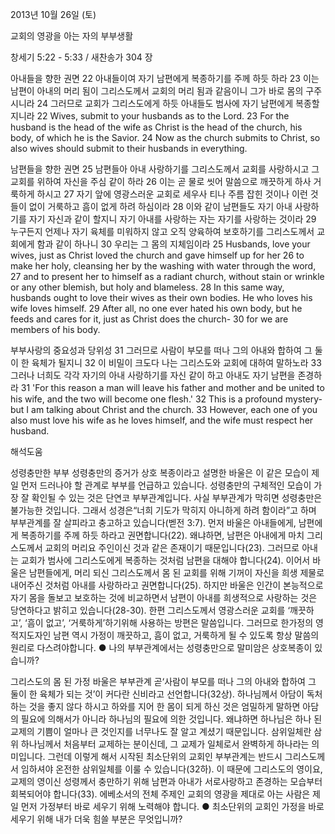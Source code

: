 2013년 10월 26일 (토)

교회의 영광을 아는 자의 부부생활



창세기 5:22 - 5:33 / 새찬송가 304 장


아내들을 향한 권면
22 아내들이여 자기 남편에게 복종하기를 주께 하듯 하라 23 이는 남편이 아내의 머리 됨이 그리스도께서 교회의 머리 됨과 같음이니 그가 바로 몸의 구주시니라 24 그러므로 교회가 그리스도에게 하듯 아내들도 범사에 자기 남편에게 복종할지니라
22 Wives, submit to your husbands as to the Lord. 23 For the husband is the head of the wife as Christ is the head of the church, his body, of which he is the Savior. 24 Now as the church submits to Christ, so also wives should submit to their husbands in everything.

남편들을 향한 권면
25 남편들아 아내 사랑하기를 그리스도께서 교회를 사랑하시고 그 교회를 위하여 자신을 주심 같이 하라 26 이는 곧 물로 씻어 말씀으로 깨끗하게 하사 거룩하게 하시고 27 자기 앞에 영광스러운 교회로 세우사 티나 주름 잡힌 것이나 이런 것들이 없이 거룩하고 흠이 없게 하려 하심이라 28 이와 같이 남편들도 자기 아내 사랑하기를 자기 자신과 같이 할지니 자기 아내를 사랑하는 자는 자기를 사랑하는 것이라 29 누구든지 언제나 자기 육체를 미워하지 않고 오직 양육하여 보호하기를 그리스도께서 교회에게 함과 같이 하나니 30 우리는 그 몸의 지체임이라
25 Husbands, love your wives, just as Christ loved the church and gave himself up for her 26 to make her holy, cleansing her by the washing with water through the word, 27 and to present her to himself as a radiant church, without stain or wrinkle or any other blemish, but holy and blameless. 28 In this same way, husbands ought to love their wives as their own bodies. He who loves his wife loves himself. 29 After all, no one ever hated his own body, but he feeds and cares for it, just as Christ does the church- 30 for we are members of his body.

부부사랑의 중요성과 당위성
31 그러므로 사람이 부모를 떠나 그의 아내와 합하여 그 둘이 한 육체가 될지니 32 이 비밀이 크도다 나는 그리스도와 교회에 대하여 말하노라 33 그러나 너희도 각각 자기의 아내 사랑하기를 자신 같이 하고 아내도 자기 남편을 존경하라
31 'For this reason a man will leave his father and mother and be united to his wife, and the two will become one flesh.' 32 This is a profound mystery-but I am talking about Christ and the church. 33 However, each one of you also must love his wife as he loves himself, and the wife must respect her husband.

해석도움





성령충만한 부부
성령충만의 증거가 상호 복종이라고 설명한 바울은 이 같은 모습이 제일 먼저 드러나야 할 관계로 부부를 언급하고 있습니다. 성령충만의 구체적인 모습이 가장 잘 확인될 수 있는 것은 단연코 부부관계입니다. 사실 부부관계가 막히면 성령충만은 불가능한 것입니다. 그래서 성경은“너희 기도가 막히지 아니하게 하려 함이라”고 하며 부부관계를 잘 살피라고 충고하고 있습니다(벧전 3:7). 먼저 바울은 아내들에게, 남편에게 복종하기를 주께 하듯 하라고 권면합니다(22). 왜냐하면, 남편은 아내에게 마치 그리스도께서 교회의 머리요 주인이신 것과 같은 존재이기 때문입니다(23). 그러므로 아내는 교회가 범사에 그리스도에게 복종하는 것처럼 남편을 대해야 합니다(24). 이어서 바울은 남편들에게, 머리 되신 그리스도께서 몸 된 교회를 위해 기꺼이 자신을 희생 제물로 내어주신 것처럼 아내를 사랑하라고 권면합니다(25). 하지만 바울은 인간이 본능적으로 자기 몸을 돌보고 보호하는 것에 비교하면서 남편이 아내를 희생적으로 사랑하는 것은 당연하다고 밝히고 있습니다(28-30). 한편 그리스도께서 영광스러운 교회를 ‘깨끗하고’, ‘흠이 없고’, ‘거룩하게’하기위해 사용하는 방편은 말씀입니다. 그러므로 한가정의 영적지도자인 남편 역시 가정이 깨끗하고, 흠이 없고, 거룩하게 될 수 있도록 항상 말씀의 원리로 다스려야합니다.
● 나의 부부관계에서는 성령충만으로 말미암은 상호복종이 있습니까?

그리스도의 몸 된 가정
바울은 부부관계 곧‘사람이 부모를 떠나 그의 아내와 합하여 그 둘이 한 육체가 되는 것’이 커다란 신비라고 선언합니다(32상). 하나님께서 아담이 독처하는 것을 좋지 않다 하시고 하와를 지어 한 몸이 되게 하신 것은 엄밀하게 말하면 아담의 필요에 의해서가 아니라 하나님의 필요에 의한 것입니다. 왜냐하면 하나님은 하나 된 교제의 기쁨이 얼마나 큰 것인지를 너무나도 잘 알고 계셨기 때문입니다. 삼위일체란 삼위 하나님께서 처음부터 교제하는 분이신데, 그 교제가 일체로서 완벽하게 하나라는 의미입니다. 그런데 이렇게 해서 시작된 최소단위의 교회인 부부관계는 반드시 그리스도께서 임하셔야 온전한 삼위일체를 이룰 수 있습니다(32하). 이 때문에 그리스도의 영이요, 교제의 영이신 성령께서 충만하기 위해 남편과 아내가 서로사랑하고 존경하는 모습부터 회복되어야 합니다(33). 에베소서의 전체 주제인 교회의 영광을 제대로 아는 사람은 제일 먼저 가정부터 바로 세우기 위해 노력해야 합니다.
● 최소단위의 교회인 가정을 바로 세우기 위해 내가 더욱 힘쓸 부분은 무엇입니까?